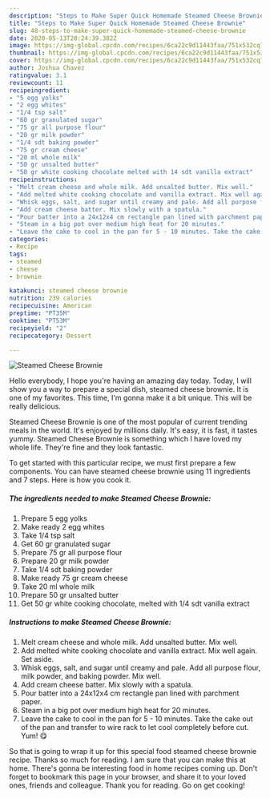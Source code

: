 ```yaml
---
description: "Steps to Make Super Quick Homemade Steamed Cheese Brownie"
title: "Steps to Make Super Quick Homemade Steamed Cheese Brownie"
slug: 48-steps-to-make-super-quick-homemade-steamed-cheese-brownie
date: 2020-05-13T20:24:39.382Z
image: https://img-global.cpcdn.com/recipes/6ca22c9d11443faa/751x532cq70/steamed-cheese-brownie-recipe-main-photo.jpg
thumbnail: https://img-global.cpcdn.com/recipes/6ca22c9d11443faa/751x532cq70/steamed-cheese-brownie-recipe-main-photo.jpg
cover: https://img-global.cpcdn.com/recipes/6ca22c9d11443faa/751x532cq70/steamed-cheese-brownie-recipe-main-photo.jpg
author: Joshua Chavez
ratingvalue: 3.1
reviewcount: 11
recipeingredient:
- "5 egg yolks"
- "2 egg whites"
- "1/4 tsp salt"
- "60 gr granulated sugar"
- "75 gr all purpose flour"
- "20 gr milk powder"
- "1/4 sdt baking powder"
- "75 gr cream cheese"
- "20 ml whole milk"
- "50 gr unsalted butter"
- "50 gr white cooking chocolate melted with 14 sdt vanilla extract"
recipeinstructions:
- "Melt cream cheese and whole milk. Add unsalted butter. Mix well."
- "Add melted white cooking chocolate and vanilla extract. Mix well again. Set aside."
- "Whisk eggs, salt, and sugar until creamy and pale. Add all purpose flour, milk powder, and baking powder. Mix well."
- "Add cream cheese batter. Mix slowly with a spatula."
- "Pour batter into a 24x12x4 cm rectangle pan lined with parchment paper."
- "Steam in a big pot over medium high heat for 20 minutes."
- "Leave the cake to cool in the pan for 5 - 10 minutes. Take the cake out of the pan and transfer to wire rack to let cool completely before cut. Yum! 😋"
categories:
- Recipe
tags:
- steamed
- cheese
- brownie

katakunci: steamed cheese brownie 
nutrition: 239 calories
recipecuisine: American
preptime: "PT35M"
cooktime: "PT53M"
recipeyield: "2"
recipecategory: Dessert

---
```



![Steamed Cheese Brownie](https://img-global.cpcdn.com/recipes/6ca22c9d11443faa/751x532cq70/steamed-cheese-brownie-recipe-main-photo.jpg)

Hello everybody, I hope you're having an amazing day today. Today, I will show you a way to prepare a special dish, steamed cheese brownie. It is one of my favorites. This time, I'm gonna make it a bit unique. This will be really delicious.

Steamed Cheese Brownie is one of the most popular of current trending meals in the world. It's enjoyed by millions daily. It's easy, it is fast, it tastes yummy. Steamed Cheese Brownie is something which I have loved my whole life. They're fine and they look fantastic.




To get started with this particular recipe, we must first prepare a few components. You can have steamed cheese brownie using 11 ingredients and 7 steps. Here is how you cook it.

<!--inarticleads1-->

##### The ingredients needed to make Steamed Cheese Brownie:

1. Prepare 5 egg yolks
1. Make ready 2 egg whites
1. Take 1/4 tsp salt
1. Get 60 gr granulated sugar
1. Prepare 75 gr all purpose flour
1. Prepare 20 gr milk powder
1. Take 1/4 sdt baking powder
1. Make ready 75 gr cream cheese
1. Take 20 ml whole milk
1. Prepare 50 gr unsalted butter
1. Get 50 gr white cooking chocolate, melted with 1/4 sdt vanilla extract




<!--inarticleads2-->

##### Instructions to make Steamed Cheese Brownie:

1. Melt cream cheese and whole milk. Add unsalted butter. Mix well.
1. Add melted white cooking chocolate and vanilla extract. Mix well again. Set aside.
1. Whisk eggs, salt, and sugar until creamy and pale. Add all purpose flour, milk powder, and baking powder. Mix well.
1. Add cream cheese batter. Mix slowly with a spatula.
1. Pour batter into a 24x12x4 cm rectangle pan lined with parchment paper.
1. Steam in a big pot over medium high heat for 20 minutes.
1. Leave the cake to cool in the pan for 5 - 10 minutes. Take the cake out of the pan and transfer to wire rack to let cool completely before cut. Yum! 😋




So that is going to wrap it up for this special food steamed cheese brownie recipe. Thanks so much for reading. I am sure that you can make this at home. There's gonna be interesting food in home recipes coming up. Don't forget to bookmark this page in your browser, and share it to your loved ones, friends and colleague. Thank you for reading. Go on get cooking!
